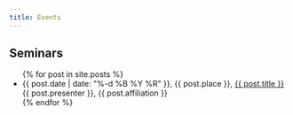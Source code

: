 ```yaml
---
title: Events
---
```


## Seminars

<ul>
  {% for post in site.posts %}
    <li>
      {{ post.date | date: "%-d %B %Y %R" }}, {{ post.place }}, <a href="{{ post.url }}">{{ post.title }}</a> {{ post.presenter }}, {{ post.affiliation }}
    </li>
  {% endfor %}
</ul>
